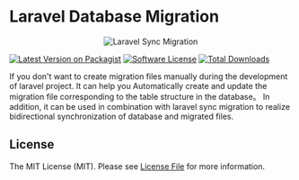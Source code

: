 # Laravel Database Migration


<p align="center"> 
    <img src="https://www.showdoc.com.cn/server/api/attachment/visitFile?sign=cbfa413353e63046688fefba35892e27" alt="Laravel Sync Migration">
</p>


[![Latest Version on Packagist][ico-version]][link-packagist]
[![Software License][ico-license]](LICENSE.md)
[![Total Downloads][ico-downloads]][link-downloads]


If you don't want to create migration files manually during the development of laravel project. It can help you Automatically create and update the migration file corresponding to the table structure in the database。 In addition, it can be used in combination with laravel sync migration to realize bidirectional synchronization of database and migrated files.

## License

The MIT License (MIT). Please see [License File](LICENSE.md) for more information.

[ico-version]: https://img.shields.io/packagist/v/yuhal/laravel-sync-database.svg?style=flat-square
[ico-license]: https://img.shields.io/badge/license-MIT-brightgreen.svg?style=flat-square
[ico-downloads]: https://img.shields.io/packagist/dt/yuhal/laravel-sync-database.svg?style=flat-square

[link-packagist]: https://packagist.org/packages/yuhal/laravel-sync-database
[link-downloads]: https://packagist.org/packages/yuhal/laravel-sync-database
[link-author]: https://github.com/if4lcon
[link-contributors]: ../../contributors
